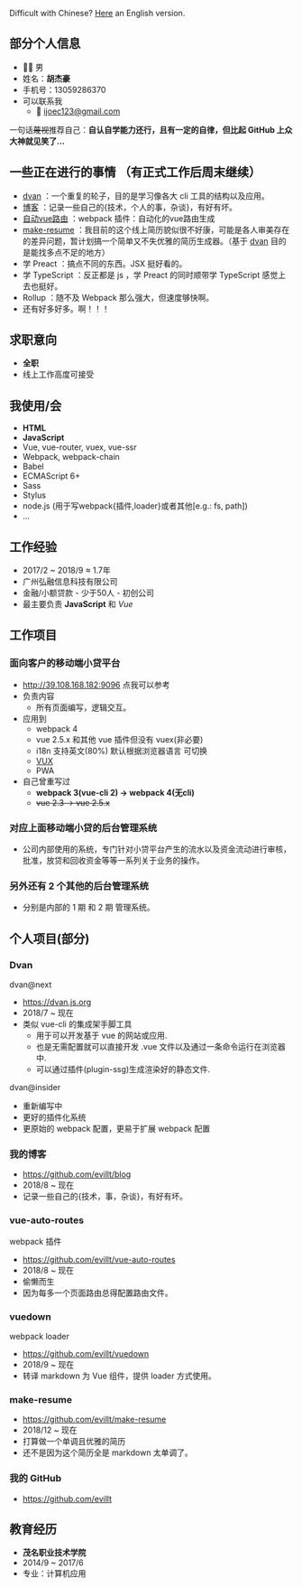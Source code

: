 <!-- # 我! 患有 ⚡️ _**内向**_ ⚡️ 症状! -->
Difficult with Chinese? [Here](en) an English version.

## 部分个人信息
- 👨‍💻‍ 男
- 姓名：**胡杰豪**
- 手机号：13059286370
- 可以联系我
  - 📨 <a href="mailto:ijoec123@gmail.com">ijoec123@gmail.com</a>

一句话~~蔑视~~推荐自己：**自认自学能力还行，且有一定的自律，但比起 GitHub 上众大神就见笑了...**

## 一些正在进行的事情 （有正式工作后周末继续）
<!-- - **学写代码** ： 不是不会写代码，是学写可读性高，易于维护，结构清晰的代码。 -->
- [dvan](#dvan) ：一个重复的轮子，目的是学习像各大 cli 工具的结构以及应用。
- [博客](#博客) ：记录一些自己的{技术，个人的事，杂谈}，有好有坏。
- [自动vue路由](#vue-auto-routes) ：webpack 插件：自动化的vue路由生成
- [make-resume](#make-resume) ：我目前的这个线上简历貌似很不好康，可能是各人审美存在的差异问题，暂计划搞一个简单又不失优雅的简历生成器。（基于 [dvan](#dvan) 目的是能找多点不足的地方）
- 学 Preact ：搞点不同的东西。JSX 挺好看的。
- 学 TypeScript ：反正都是 js ，学 Preact 的同时顺带学 TypeScript 感觉上去也挺好。
- Rollup ：随不及 Webpack 那么强大，但速度够快啊。
- 还有好多好多。啊！！！

## 求职意向
- **全职**
- 线上工作高度可接受

## 我使用/会
- **HTML**
- **JavaScript**
- Vue, vue-router, vuex, vue-ssr
- Webpack, webpack-chain
- Babel
- ECMAScript 6+
- Sass
- Stylus
- node.js (用于写webpack{插件,loader}或者其他[e.g.: fs, path])
- ...

## 工作经验
- 2017/2 ~ 2018/9 ≈ 1.7年
- 广州弘融信息科技有限公司
- 金融/小额贷款 - 少于50人 - 初创公司
- 最主要负责 **JavaScript** 和 _Vue_

## 工作项目

### 面向客户的移动端小贷平台
- <a target="_blank" href="http://39.108.168.182:9096">http://39.108.168.182:9096 点我可以参考</a>
- 负责内容
  - 所有页面编写，逻辑交互。
- 应用到
  - webpack 4
  - vue 2.5.x 和其他 vue 插件但没有 vuex(非必要)
  - i18n 支持英文(80%) 默认根据浏览器语言 可切换
  - <a target="_blank" href="https://vux.li">VUX</a>
  - PWA
- 自己曾重写过
  - **webpack 3(vue-cli 2) -> webpack 4(无cli)**
  - ~~vue 2.3 -> vue 2.5.x~~

### 对应上面移动端小贷的后台管理系统
- 公司内部使用的系统，专门针对小贷平台产生的流水以及资金流动进行审核，批准，放贷和回收资金等等一系列关于业务的操作。

### 另外还有 2 个其他的后台管理系统
- 分别是内部的 1 期 和 2 期 管理系统。

## 个人项目(部分)

### Dvan
dvan@next

- <a target="_blank" href="https://dvan.js.org">https://dvan.js.org</a>
- 2018/7 ~ 现在
- 类似 vue-cli 的集成架手脚工具
  - 用于可以开发基于 vue 的网站或应用.
  - 也是无需配置就可以直接开发 .vue 文件以及通过一条命令运行在浏览器中.
  - 可以通过插件(plugin-ssg)生成渲染好的静态文件.

dvan@insider

- 重新编写中
- 更好的插件化系统
- 更原始的 webpack 配置，更易于扩展 webpack 配置

### 我的博客
- <a target="_blank" href="https://github.com/evillt/blog">https://github.com/evillt/blog</a>
- 2018/8 ~ 现在
- 记录一些自己的{技术，事，杂谈}，有好有坏。

### vue-auto-routes
webpack 插件
- <a target="_blank" href="https://github.com/evillt/vue-auto-routes">https://github.com/evillt/vue-auto-routes</a>
- 2018/8 ~ 现在
- 偷懒而生
- 因为每多一个页面路由总得配置路由文件。

### vuedown
webpack loader
- <a target="_blank" href="https://github.com/evillt/vuedown">https://github.com/evillt/vuedown</a>
- 2018/9 ~ 现在
- 转译 markdown 为 Vue 组件，提供 loader 方式使用。

### make-resume
- <a target="_blank" href="https://github.com/evillt/make-resume">https://github.com/evillt/make-resume</a>
- 2018/12 ~ 现在
- 打算做一个单调且优雅的简历
- 还不是因为这个简历全是 markdown 太单调了。

### 我的 GitHub
- <a target="_blank" href="https://github.com/evillt">https://github.com/evillt</a>

## 教育经历
- **茂名职业技术学院**
- 2014/9 ~ 2017/6
- 专业：计算机应用